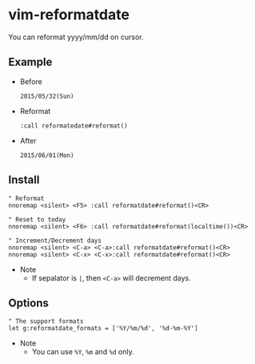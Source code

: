 # vim-reformatdate
You can reformat yyyy/mm/dd on cursor.

## Example
- Before
  ```
  2015/05/32(Sun)
  ```
- Reformat
  ```vim
  :call reformatedate#reformat()
  ```
- After
  ```
  2015/06/01(Mon)
  ```

## Install
```vim
" Reformat
nnoremap <silent> <F5> :call reformatdate#reformat()<CR>

" Reset to today
nnoremap <silent> <F6> :call reformatdate#reformat(localtime())<CR>

" Increment/Decrement days
nnoremap <silent> <C-a> <C-a>:call reformatdate#reformat()<CR>
nnoremap <silent> <C-x> <C-x>:call reformatdate#reformat()<CR>
```
- Note
  - If sepalator is `|`, then `<C-a>` will decrement days.


## Options
```vim
" The support formats
let g:reformatdate_formats = ['%Y/%m/%d', '%d-%m-%Y']
```
- Note
  - You can use `%Y`, `%m` and `%d` only.


